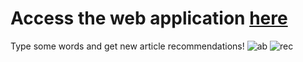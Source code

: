 # Access the web application [here](https://arxiv-article-recommender-8uq7kkdrefhdsf8m5xkge7.streamlit.app/)
Type some words and get new article recommendations!
![ab](https://github.com/Ketansuhaas/arXiv-article-recommender/assets/55935983/face2e42-4ed9-4a4d-af11-1d479cea1d24)
![rec](https://github.com/Ketansuhaas/arXiv-article-recommender/assets/55935983/f493ff00-3b46-41c8-9372-150d546f770c)


